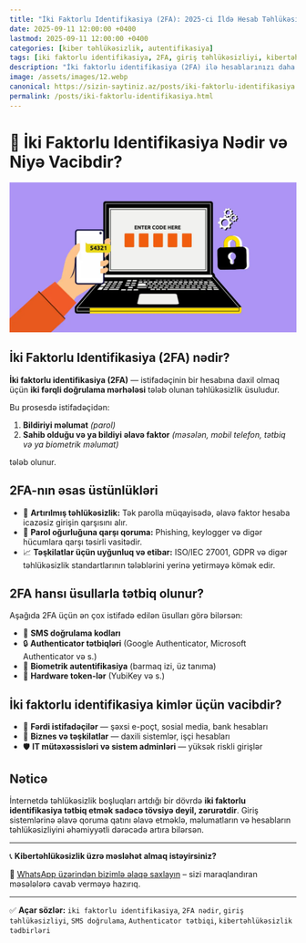 ```yaml
---
title: "İki Faktorlu Identifikasiya (2FA): 2025-ci İldə Hesab Təhlükəsizliyiniz Üçün Vacib Addım"
date: 2025-09-11 12:00:00 +0400
lastmod: 2025-09-11 12:00:00 +0400
categories: [kiber təhlükəsizlik, autentifikasiya]
tags: [iki faktorlu identifikasiya, 2FA, giriş təhlükəsizliyi, kibertəhlükəsizlik, sms doğrulama, autentifikasiya metodları, hesab qorunması, cybersecurity 2025]
description: "İki faktorlu identifikasiya (2FA) ilə hesablarınızı daha təhlükəsiz edin. 2025-ci ilin ən yaxşı giriş qoruma metodları və tətbiq üsulları bu yazıda."
image: /assets/images/12.webp
canonical: https://sizin-saytiniz.az/posts/iki-faktorlu-identifikasiya.html
permalink: /posts/iki-faktorlu-identifikasiya.html
---
```


# 🔐 İki Faktorlu Identifikasiya Nədir və Niyə Vacibdir?

![İki Faktorlu Identifikasiya](assets/images/234.webp "2FA - İki Faktorlu Təhlükəsizlik")

## İki Faktorlu Identifikasiya (2FA) nədir?

**İki faktorlu identifikasiya (2FA)** — istifadəçinin bir hesabına daxil olmaq üçün **iki fərqli doğrulama mərhələsi** tələb olunan təhlükəsizlik üsuludur.

Bu prosesdə istifadəçidən:

1. **Bildiriyi məlumat** *(parol)*
2. **Sahib olduğu və ya bildiyi əlavə faktor** *(məsələn, mobil telefon, tətbiq və ya biometrik məlumat)*

tələb olunur.

## 2FA-nın əsas üstünlükləri

- 🔐 **Artırılmış təhlükəsizlik:** Tək parolla müqayisədə, əlavə faktor hesaba icazəsiz girişin qarşısını alır.
- 📵 **Parol oğurluğuna qarşı qoruma:** Phishing, keylogger və digər hücumlara qarşı təsirli vasitədir.
- 📈 **Təşkilatlar üçün uyğunluq və etibar:** ISO/IEC 27001, GDPR və digər təhlükəsizlik standartlarının tələblərini yerinə yetirməyə kömək edir.

## 2FA hansı üsullarla tətbiq olunur?

Aşağıda 2FA üçün ən çox istifadə edilən üsulları görə bilərsən:

- 📱 **SMS doğrulama kodları**
- 🔒 **Authenticator tətbiqləri** (Google Authenticator, Microsoft Authenticator və s.)
- 🧬 **Biometrik autentifikasiya** (barmaq izi, üz tanıma)
- 🔐 **Hardware token-lər** (YubiKey və s.)

## İki faktorlu identifikasiya kimlər üçün vacibdir?

- 👤 **Fərdi istifadəçilər** — şəxsi e-poçt, sosial media, bank hesabları
- 🏢 **Biznes və təşkilatlar** — daxili sistemlər, işçi hesabları
- 🛡️ **IT mütəxəssisləri və sistem adminləri** — yüksək riskli girişlər

## Nəticə

İnternetdə təhlükəsizlik boşluqları artdığı bir dövrdə **iki faktorlu identifikasiya tətbiq etmək sadəcə tövsiyə deyil, zərurətdir**. Giriş sistemlərinə əlavə qoruma qatını əlavə etməklə, məlumatların və hesabların təhlükəsizliyini əhəmiyyətli dərəcədə artıra bilərsən.

---

📞 **Kibertəhlükəsizlik üzrə məsləhət almaq istəyirsiniz?**

💬 [WhatsApp üzərindən bizimlə əlaqə saxlayın](https://wa.me/994555182523?text=Salam,%20kibertəhlükəsizlik%20haqqında%20məlumat%20almaq%20istəyirəm) – sizi maraqlandıran məsələlərə cavab verməyə hazırıq.

---

✅ **Açar sözlər:** `iki faktorlu identifikasiya`, `2FA nədir`, `giriş təhlükəsizliyi`, `SMS doğrulama`, `Authenticator tətbiqi`, `kibertəhlükəsizlik tədbirləri`
